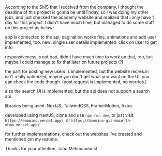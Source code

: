 According to the SMS that I received from the company, I thought the deadline of this project is gonna be until Friday,
so I was doing my other jobs, and just checked the academy website and realized that I only have 1 day for this project.
I didn't have much time, but managed to do some stuff on this project as below:

app is connected to the api, pagination works fine.
animations and add user implemented, too.
new: single user details implemented: click on user to get info 

responsiveness is not bad, didn't have much time to work on that, too, but maybe I could manage to fix that later on future projects (?)

the part for posting new users is implemented, but the website reqres.in isn't really optimized, maybe you don't get what you want on the UI,
you can check the code though. (post request is implemented, no worries.)

also the search UI is implemented, but the api does not support a search api.

libraries being used:
NextJS, 
TailwindCSS, 
FramerMotion, 
Axios

developed using NextJS, clone and use `npm run dev`, 
or just visit `https://boomino.vercel.app/`, or `https://boomino-git-main-th-mhmn.vercel.app/`

for further implementations, check out the websites I've created and mentioned om my resume.


Thanks for your attention,
Taha Mehmandoust
